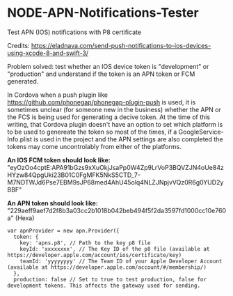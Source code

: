 # NODE-APN-Notifications-Tester
Test APN (IOS) notifications with P8 certificate


Credits: https://eladnava.com/send-push-notifications-to-ios-devices-using-xcode-8-and-swift-3/

Problem solved: test whether an IOS device token is "development" or "production" and understand if the token is an APN token or FCM generated.

In Cordova when a push plugin like https://github.com/phonegap/phonegap-plugin-push is used, it is sometimes unclear (for someone new in the business) whether the APN or the FCS is being used for generating a decive token. At the time of this writing, that Cordova plugin doesn't have an option to set which platform is to be used to genereate the token so most of the times, if a GoogleService-Info.plist is used in the project and the APN settings are also completed the tokens may come uncontrolably from either of the platforms.

**An IOS FCM token should look like:** "eyOzOo4cptE:APA91bGzs9xXuOkjJsaPp0W4Zp9LrVoP3BQVZJN4oUe84zHYzw84QpgUki23B01C0FgMFK5NkS5CTD_7-M7NDTWJd6Pse7EBM9sJP68med4AhU45olq4NLZJNpjvVQz0R6g0YUD2yBBF"

**An APN token should look like:** "229aeff9aef7d2f8b3a03cc2b1018b042beb494f5f2da3597fd1000cc10e760a" (Hexa)

```
var apnProvider = new apn.Provider({
  token: {
    key: 'apns.p8', // Path to the key p8 file
    keyId: 'xxxxxxxx', // The Key ID of the p8 file (available at https://developer.apple.com/account/ios/certificate/key)
    teamId: 'yyyyyyyy' // The Team ID of your Apple Developer Account (available at https://developer.apple.com/account/#/membership/)
  },
  production: false // Set to true to test production, false for development tokens. This affects the gateway used for sending.
```
